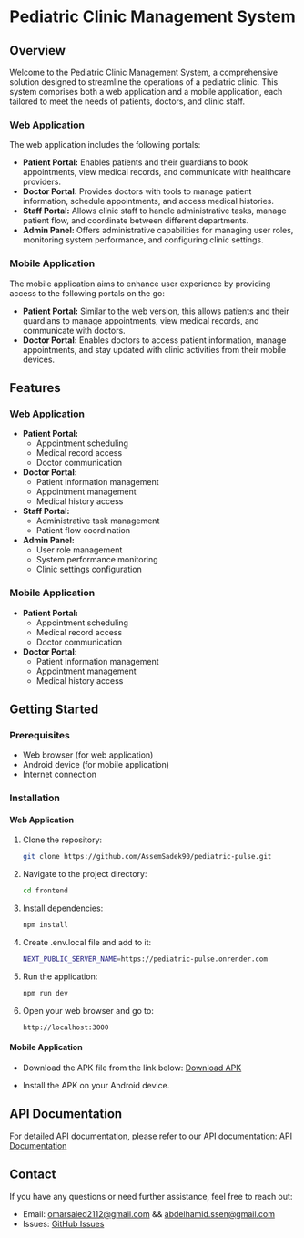 # Pediatric Clinic Management System

## Overview

Welcome to the Pediatric Clinic Management System, a comprehensive solution designed to streamline the operations of a pediatric clinic. This system comprises both a web application and a mobile application, each tailored to meet the needs of patients, doctors, and clinic staff. 

### Web Application

The web application includes the following portals:
- **Patient Portal:** Enables patients and their guardians to book appointments, view medical records, and communicate with healthcare providers.
- **Doctor Portal:** Provides doctors with tools to manage patient information, schedule appointments, and access medical histories.
- **Staff Portal:** Allows clinic staff to handle administrative tasks, manage patient flow, and coordinate between different departments.
- **Admin Panel:** Offers administrative capabilities for managing user roles, monitoring system performance, and configuring clinic settings.

### Mobile Application

The mobile application aims to enhance user experience by providing access to the following portals on the go:
- **Patient Portal:** Similar to the web version, this allows patients and their guardians to manage appointments, view medical records, and communicate with doctors.
- **Doctor Portal:** Enables doctors to access patient information, manage appointments, and stay updated with clinic activities from their mobile devices.

## Features

### Web Application
- **Patient Portal:**
  - Appointment scheduling
  - Medical record access
  - Doctor communication
- **Doctor Portal:**
  - Patient information management
  - Appointment management
  - Medical history access
- **Staff Portal:**
  - Administrative task management
  - Patient flow coordination
- **Admin Panel:**
  - User role management
  - System performance monitoring
  - Clinic settings configuration

### Mobile Application
- **Patient Portal:**
  - Appointment scheduling
  - Medical record access
  - Doctor communication
- **Doctor Portal:**
  - Patient information management
  - Appointment management
  - Medical history access

## Getting Started

### Prerequisites

- Web browser (for web application)
- Android device (for mobile application)
- Internet connection

### Installation

#### Web Application
1. Clone the repository:
    ```bash
    git clone https://github.com/AssemSadek90/pediatric-pulse.git
    ```
2. Navigate to the project directory:
    ```bash
    cd frontend
    ```
3. Install dependencies:
    ```bash
    npm install
    ```
4. Create .env.local file and add to it:
    ```bash
    NEXT_PUBLIC_SERVER_NAME=https://pediatric-pulse.onrender.com
    ```
5. Run the application:
    ```bash
    npm run dev
    ```
6. Open your web browser and go to:
    ```
    http://localhost:3000
    ```

#### Mobile Application
- Download the APK file from the link below:
  [Download APK](https://drive.google.com/uc?export=download&id=1SytD4rQxmdjy4ixm1Odtz4UqUjFXSlVc)
  
- Install the APK on your Android device.

## API Documentation

For detailed API documentation, please refer to our API documentation:
[API Documentation](https://pediatric-pulse.onrender.com)


## Contact

If you have any questions or need further assistance, feel free to reach out:

- Email: omarsaied2112@gmail.com && abdelhamid.ssen@gmail.com
- Issues: [GitHub Issues](https://github.com/3marsaied/pediatric-pulse)

